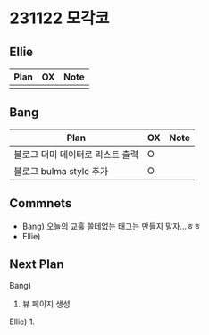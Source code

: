 # 231122 모각코

## Ellie

| Plan 	| OX 	| Note 	|
|------	|----	|------	|
|  |  	 |    	|


## Bang

| Plan 	| OX 	| Note 	|
|------	|----	|------	|
| 블로그 더미 데이터로 리스트 출력      |  O   |      |
| 블로그 bulma style 추가          |  O   |      |



## Commnets
- Bang) 오늘의 교훌 쓸데없는 태그는 만들지 말자...ㅎㅎ
- Ellie) 

 
## Next Plan
  Bang) 
 1. 뷰 페이지 생성
 
  Ellie)
 1. 
